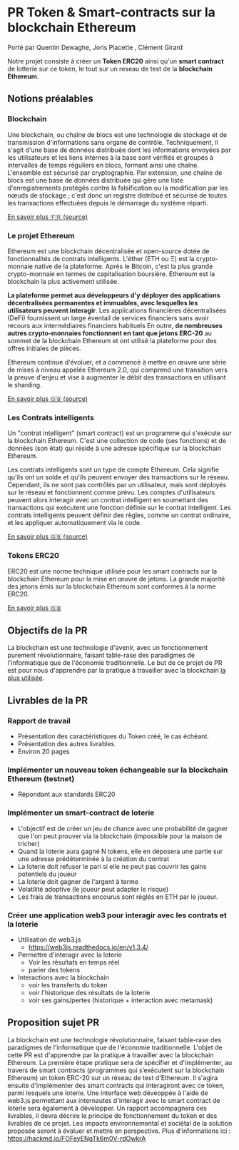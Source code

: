# PR Token & Smart-contracts sur la blockchain Ethereum

Porté par Quentin Dewaghe, Joris Placette , Clément Girard 

Notre projet consiste à créer un **Token ERC20** ainsi qu'un **smart contract** de lotterie sur ce token, le tout sur un reseau de test de la **blockchain** **Ethereum**.

## Notions préalables

### Blockchain

Une blockchain, ou chaîne de blocs est une technologie de stockage et de transmission d'informations sans organe de contrôle. Techniquement, il s'agit d'une base de données distribuée dont les informations envoyées par les utilisateurs et les liens internes à la base sont vérifiés et groupés à intervalles de temps réguliers en blocs, formant ainsi une chaîne. L'ensemble est sécurisé par cryptographie. Par extension, une chaîne de blocs est une base de données distribuée qui gère une liste d'enregistrements protégés contre la falsification ou la modification par les nœuds de stockage ; c'est donc un registre distribué et sécurisé de toutes les transactions effectuées depuis le démarrage du système réparti.

[En savoir plus :fr: (source)](https://fr.wikipedia.org/wiki/Blockchain) 

### Le projet Ethereum

Ethereum est une blockchain décentralisée et open-source dotée de fonctionnalités de contrats intelligents. L'éther (ETH ou Ξ) est la crypto-monnaie native de la plateforme. Après le Bitcoin, c'est la plus grande crypto-monnaie en termes de capitalisation boursière. Ethereum est la blockchain la plus activement utilisée.

**La plateforme permet aux développeurs d'y déployer des applications décentralisées permanentes et immuables, avec lesquelles les utilisateurs peuvent interagir**. Les applications financières décentralisées (DeFi) fournissent un large éventail de services financiers sans avoir recours aux intermédiaires financiers habituels 
En outre, **de nombreuses autres crypto-monnaies fonctionnent en tant que jetons ERC-20** au sommet de la blockchain Ethereum et ont utilisé la plateforme pour des offres initiales de pièces.

Ethereum continue d'évoluer, et a commencé à mettre en œuvre une série de mises à niveau appelée Ethereum 2.0, qui comprend une transition vers la preuve d'enjeu et vise à augmenter le débit des transactions en utilisant le sharding.

[En savoir plus :uk: (source)](https://en.wikipedia.org/wiki/Ethereum)

### Les Contrats intelligents

Un "contrat intelligent" (smart contract) est un programme qui s'exécute sur la blockchain Ethereum. C'est une collection de code (ses fonctions) et de données (son état) qui réside à une adresse spécifique sur la blockchain Ethereum.

Les contrats intelligents sont un type de compte Ethereum. Cela signifie qu'ils ont un solde et qu'ils peuvent envoyer des transactions sur le réseau. Cependant, ils ne sont pas contrôlés par un utilisateur, mais sont déployés sur le réseau et fonctionnent comme prévu. Les comptes d'utilisateurs peuvent alors interagir avec un contrat intelligent en soumettant des transactions qui exécutent une fonction définie sur le contrat intelligent. Les contrats intelligents peuvent définir des règles, comme un contrat ordinaire, et les appliquer automatiquement via le code.

[En savoir plus :uk: (source)](https://ethereum.org/en/developers/docs/smart-contracts/) 
 
### Tokens ERC20

ERC20 est une norme technique utilisée pour les smart contracts sur la blockchain Ethereum pour la mise en œuvre de jetons. La grande majorité des jetons émis sur la blockchain Ethereum sont conformes à la norme ERC20.

[En savoir plus :uk:](https://ethereum.org/en/developers/docs/standards/tokens/erc-20/)

## Objectifs de la PR

La blockchain est une technologie d'avenir, avec un fonctionnement purement révolutionnaire, faisant table-rase des paradigmes de l'informatique que de l'économie traditionnelle.
Le but de ce projet de PR est pour nous d'apprendre par la pratique à travailler avec la blockchain [la plus utilisée](https://cryptofees.info/).

## Livrables de la PR

### Rapport de travail 
- Présentation des caractéristiques du Token créé, le cas échéant.
- Présentation des autres livrables. 
- Environ 20 pages 

### Implémenter un nouveau token échangeable sur la blockchain Ethereum (testnet)
- Répondant aux standards ERC20


### Implémenter un smart-contract de loterie
- L'objectif est de créer un jeu de chance avec une probabilité de gagner que l'on peut prouver via la blockchain (impossible pour la maison de tricher)
- Quand la loterie aura gagné N tokens, elle en déposera une partie sur une adresse prédéterminée à la création du contrat
- La loterie doit refuser le pari si elle ne peut pas couvrir les gains potentiels du joueur
- La loterie doit gagner de l'argent à terme
- Volatilité adoptive (le joueur peut adapter le risque)
- Les frais de transactions encourus sont réglés en ETH par le joueur.


### Créer une application web3 pour interagir avec les contrats et la loterie
- Utilisation de web3.js
    - https://web3js.readthedocs.io/en/v1.3.4/
- Permettre d'interagir avec la loterie
    - Voir les résultats en temps réel
    - parier des tokens
- Interactions avec la blockchain
    - voir les transferts du token
    - voir l'historique des résultats de la loterie
    - voir ses gains/pertes (historique + interaction avec metamask)



## Proposition sujet PR 

La blockchain est une technologie révolutionnaire, faisant table-rase des paradigmes de l'informatique que de l'économie traditionnelle.
L'objet de cette PR est d'apprendre par la pratique à travailler avec la blockchain Ethereum. La première étape pratique sera de spécifier et d'implémenter, au travers de smart contracts (programmes qui s’exécutent sur la blockchain Ethereum) un token ERC-20 sur un réseau de test d'Ethereum. Il s'agira ensuite d'implémenter des smart contracts qui interagiront avec ce token, parmi lesquels une loterie. Une interface web déveoppée à l'aide de web3.js permettant aux internautes d'interagir avec le smart contract de loterie sera également à développer.
Un rapport accompagnera ces livrables, il devra décrire le principe de fonctionnement du token et des livrables de ce projet. Les impacts environnemental et sociétal de la solution proposée seront à évaluer et mettre en perspective.
Plus d'informations ici : https://hackmd.io/FOFeyENgTk6m0V-rdOwkrA
